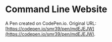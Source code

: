 # Command Line Website

A Pen created on CodePen.io. Original URL: [https://codepen.io/smr39/pen/mdEJEJW](https://codepen.io/smr39/pen/mdEJEJW).


